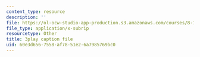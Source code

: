 ```yaml
---
content_type: resource
description: ''
file: https://ol-ocw-studio-app-production.s3.amazonaws.com/courses/8-701-introduction-to-nuclear-and-particle-physics-fall-2020/60e3d6567558af7851e26a7985769bc0_IgqwfvODZIE.srt
file_type: application/x-subrip
resourcetype: Other
title: 3play caption file
uid: 60e3d656-7558-af78-51e2-6a7985769bc0
---
```

